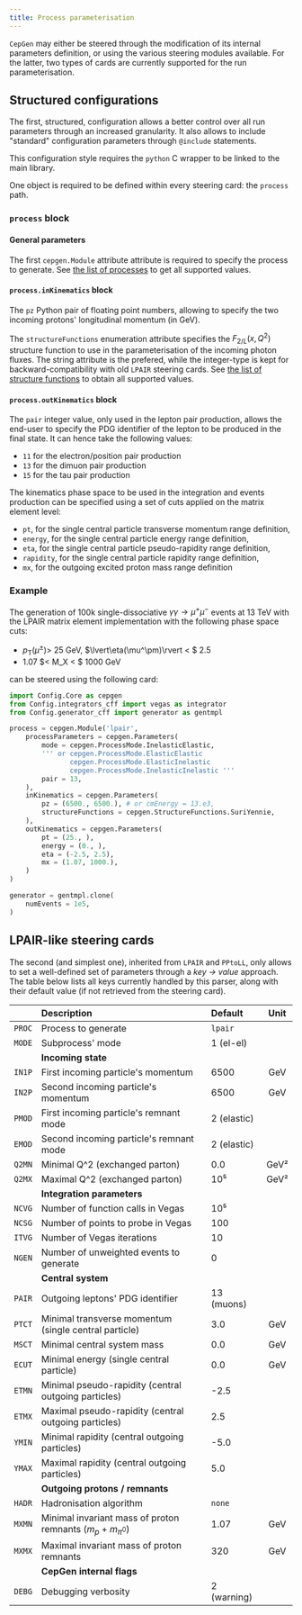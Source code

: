 ```yaml
---
title: Process parameterisation
---
```


`CepGen` may either be steered through the modification of its internal parameters definition, or using the various steering modules available.
For the latter, two types of cards are currently supported for the run parameterisation.

## Structured configurations

The first, structured, configuration allows a better control over all run parameters through an increased granularity.
It also allows to include "standard" configuration parameters through `@include` statements.

This configuration style requires the `python` C wrapper to be linked to the main library.

One object is required to be defined within every steering card: the `process` path.

### `process` block

#### General parameters

The first `cepgen.Module` attribute attribute is required to specify the process to generate.
See [the list of processes](proclist) to get all supported values.



#### `process.inKinematics` block

The `pz` Python pair of floating point numbers, allowing to specify the two incoming protons' longitudinal momentum (in GeV).

The `structureFunctions` enumeration attribute specifies the $F _ {2/L}(x,Q^2)$ structure function to use in the parameterisation of the incoming photon fluxes.
The string attribute is the prefered, while the integer-type is kept for backward-compatibility with old `LPAIR` steering cards.
See [the list of structure functions](str-functions) to obtain all supported values.

#### `process.outKinematics` block

The `pair` integer value, only used in the lepton pair production, allows the end-user to specify the PDG identifier of the lepton to be produced in the final state.
It can hence take the following values:
- `11` for the electron/position pair production
- `13` for the dimuon pair production
- `15` for the tau pair production

The kinematics phase space to be used in the integration and events production can be specified using a set of cuts applied on the matrix element level:

- `pt`, for the single central particle transverse momentum range definition,
- `energy`, for the single central particle energy range definition,
- `eta`, for the single central particle pseudo-rapidity range definition,
- `rapidity`, for the single central particle rapidity range definition,
- `mx`, for the outgoing excited proton mass range definition

### Example

The generation of 100k single-dissociative $\gamma\gamma\to\mu^+\mu^-$ events at 13 TeV with the LPAIR matrix element implementation with the following phase space cuts:

- $p _ \mathrm{T}(\mu^\pm)>$ 25 GeV, $\lvert\eta(\mu^\pm)\rvert < $ 2.5
- 1.07 $< M_X < $ 1000 GeV

can be steered using the following card:

```python
import Config.Core as cepgen
from Config.integrators_cff import vegas as integrator
from Config.generator_cff import generator as gentmpl

process = cepgen.Module('lpair',
    processParameters = cepgen.Parameters(
        mode = cepgen.ProcessMode.InelasticElastic,
        ''' or cepgen.ProcessMode.ElasticElastic
               cepgen.ProcessMode.ElasticInelastic
               cepgen.ProcessMode.InelasticInelastic '''
        pair = 13,
    ),
    inKinematics = cepgen.Parameters(
        pz = (6500., 6500.), # or cmEnergy = 13.e3,
        structureFunctions = cepgen.StructureFunctions.SuriYennie,
    ),
    outKinematics = cepgen.Parameters(
        pt = (25., ),
        energy = (0., ),
        eta = (-2.5, 2.5),
        mx = (1.07, 1000.),
    )
)

generator = gentmpl.clone(
    numEvents = 1e5,
)
```
## LPAIR-like steering cards

The second (and simplest one), inherited from `LPAIR` and `PPtoLL`, only allows to set a well-defined set of parameters through a *key → value* approach.
The table below lists all keys currently handled by this parser, along with their default value (if not retrieved from the steering card).

|        | Description                                                     | Default    | Unit |
|:------:|:----------------------------------------------------------------|:-----------|:----:|
| `PROC` | Process to generate                                             | `lpair`    |      |
| `MODE` | Subprocess' mode                                                | 1 (el-el)  |      |
|        | **Incoming state**                                              |            |      |
| `IN1P` | First incoming particle's momentum                              | 6500       | GeV  |
| `IN2P` | Second incoming particle's momentum                             | 6500       | GeV  |
| `PMOD` | First incoming particle's remnant mode                          | 2 (elastic)|      |
| `EMOD` | Second incoming particle's remnant mode                         | 2 (elastic)|      |
| `Q2MN` | Minimal Q^2 (exchanged parton)                                  | 0.0        | GeV² |
| `Q2MX` | Maximal Q^2 (exchanged parton)                                  | 10⁵        | GeV² |
|        | **Integration parameters**                                      |            |      |
| `NCVG` | Number of function calls in Vegas                               | 10⁵        |      |
| `NCSG` | Number of points to probe in Vegas                              | 100        |      |
| `ITVG` | Number of Vegas iterations                                      | 10         |      |
| `NGEN` | Number of unweighted events to generate                         | 0          |      |
|| **Central system**                                                      |            |      |
| `PAIR` | Outgoing leptons' PDG identifier                                | 13 (muons) |      |
| `PTCT` | Minimal transverse momentum (single central particle)           | 3.0        | GeV  |
| `MSCT` | Minimal central system mass                                     | 0.0        | GeV  |
| `ECUT` | Minimal energy (single central particle)                        | 0.0        | GeV  |
| `ETMN` | Minimal pseudo-rapidity (central outgoing particles)            | -2.5       |      |
| `ETMX` | Maximal pseudo-rapidity (central outgoing particles)            | 2.5        |      |
| `YMIN` | Minimal rapidity (central outgoing particles)                   | -5.0       |      |
| `YMAX` | Maximal rapidity (central outgoing particles)                   | 5.0        |      |
|| **Outgoing protons / remnants**                                         |            |      |
| `HADR` | Hadronisation algorithm                                         | `none`     |      |
| `MXMN` | Minimal invariant mass of proton remnants ($m_p+m _ {\pi^{0}}$) | 1.07       | GeV  |
| `MXMX` | Maximal invariant mass of proton remnants                       | 320        | GeV  |
|        | **CepGen internal flags**                                       |            |      |
| `DEBG` | Debugging verbosity                                             | 2 (warning)|      |

